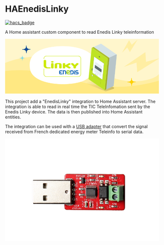# HAEnedisLinky

[![hacs_badge](https://img.shields.io/badge/HACS-Default-orange.svg)](https://github.com/custom-components/hacs)


A Home assistant custom component to read Enedis Linky teleinformation


![](./docs/linky-compteur.png)

This project add a "EnedisLinky" integration to Home Assistant server. The integration is able to read in real time the TIC TeleInfomation sent by the Enedis Linky device. The data is then published into Home Assistant entities.

The integration can be used with a [USB adapter](https://www.tindie.com/products/hallard/micro-teleinfo-v20/)  that convert the signal received from French dedicated energy meter Teleinfo to serial data. 

![](./docs/MicroTeleinfo_Top_V2.png)
